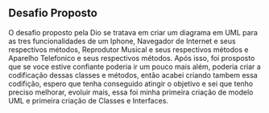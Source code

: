 ## Desafio Proposto

O desafio proposto pela Dio se tratava em criar um diagrama em UML para as tres funcionalidades de um Iphone, Navegador de Internet e seus respectivos métodos, Reprodutor Musical e seus respectivos métodos e Aparelho Telefonico e seus respectivos métodos. Após isso, foi prosposto que se voce estive confiante poderia ir um pouco mais além, poderia criar a codificação dessas classes e métodos, então acabei criando tambem essa codifição, espero que tenha conseguido atingir o objetivo e sei que tenho preciso melhorar, evoluir mais, essa foi minha primeira criação de modelo UML e primeira criação de Classes e Interfaces.


